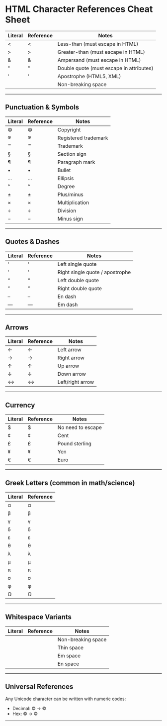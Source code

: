 
# HTML Character References Cheat Sheet

| **Literal** | **Reference** | **Notes**                                |
| ----------- | ------------- | ---------------------------------------- |
| <           | &lt;          | Less-than (must escape in HTML)          |
| >           | &gt;          | Greater-than (must escape in HTML)       |
| &           | &amp;         | Ampersand (must escape in HTML)          |
| "           | &quot;        | Double quote (must escape in attributes) |
| '           | &apos;        | Apostrophe (HTML5, XML)                  |
|             | &nbsp;        | Non-breaking space                       |

---
## Punctuation & Symbols

|**Literal**|**Reference**|**Notes**|
|---|---|---|
|©|&copy;|Copyright|
|®|&reg;|Registered trademark|
|™|&trade;|Trademark|
|§|&sect;|Section sign|
|¶|&para;|Paragraph mark|
|•|&bull;|Bullet|
|…|&hellip;|Ellipsis|
|°|&deg;|Degree|
|±|&plusmn;|Plus/minus|
|×|&times;|Multiplication|
|÷|&divide;|Division|
|−|&minus;|Minus sign|

---
## Quotes & Dashes

|**Literal**|**Reference**|**Notes**|
|---|---|---|
|‘|&lsquo;|Left single quote|
|’|&rsquo;|Right single quote / apostrophe|
|“|&ldquo;|Left double quote|
|”|&rdquo;|Right double quote|
|–|&ndash;|En dash|
|—|&mdash;|Em dash|

---
## Arrows

|**Literal**|**Reference**|**Notes**|
|---|---|---|
|←|&larr;|Left arrow|
|→|&rarr;|Right arrow|
|↑|&uarr;|Up arrow|
|↓|&darr;|Down arrow|
|↔|&harr;|Left/right arrow|

---
## Currency

|**Literal**|**Reference**|**Notes**|
|---|---|---|
|$|$|No need to escape|
|¢|&cent;|Cent|
|£|&pound;|Pound sterling|
|¥|&yen;|Yen|
|€|&euro;|Euro|

---
## Greek Letters (common in math/science)

|**Literal**|**Reference**|
|---|---|
|α|&alpha;|
|β|&beta;|
|γ|&gamma;|
|δ|&delta;|
|ε|&epsilon;|
|θ|&theta;|
|λ|&lambda;|
|μ|&mu;|
|π|&pi;|
|σ|&sigma;|
|φ|&phi;|
|Ω|&Omega;|

---
## Whitespace Variants

|**Literal**|**Reference**|**Notes**|
|---|---|---|
||&nbsp;|Non-breaking space|
||&thinsp;|Thin space|
||&emsp;|Em space|
||&ensp;|En space|

---
## Universal References

Any Unicode character can be written with numeric codes:

- Decimal: &#169; → ©
- Hex: &#x00A9; → ©

---
